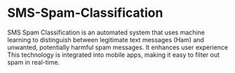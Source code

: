 # SMS-Spam-Classification
SMS Spam Classification is an automated system that uses machine learning to distinguish between legitimate text messages (Ham) and unwanted, potentially harmful spam messages. It enhances user experience This technology is integrated into mobile apps, making it easy to filter out spam in real-time.
